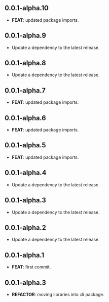 ## 0.0.1-alpha.10

 - **FEAT**: updated package imports.

## 0.0.1-alpha.9

 - Update a dependency to the latest release.

## 0.0.1-alpha.8

 - Update a dependency to the latest release.

## 0.0.1-alpha.7

 - **FEAT**: updated package imports.

## 0.0.1-alpha.6

 - **FEAT**: updated package imports.

## 0.0.1-alpha.5

 - **FEAT**: updated package imports.

## 0.0.1-alpha.4

 - Update a dependency to the latest release.

## 0.0.1-alpha.3

 - Update a dependency to the latest release.

## 0.0.1-alpha.2

 - Update a dependency to the latest release.

## 0.0.1-alpha.1

 - **FEAT**: first commit.

## 0.0.1-alpha.3

 - **REFACTOR**: moving libraries into cli package.

